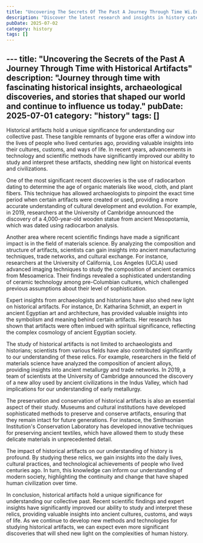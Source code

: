```yaml
---
title: "Uncovering The Secrets Of The Past A Journey Through Time Wi.En"
description: "Discover the latest research and insights in history category on MindVerse Daily."
pubDate: 2025-07-02
category: history
tags: []
---
```


﻿---
title: "Uncovering the Secrets of the Past A Journey Through Time with Historical Artifacts"
description: "Journey through time with fascinating historical insights, archaeological discoveries, and stories that shaped our world and continue to influence us today."
pubDate: 2025-07-01
category: "history"
tags: []
---

Historical artifacts hold a unique significance for understanding our collective past. These tangible remnants of bygone eras offer a window into the lives of people who lived centuries ago, providing valuable insights into their cultures, customs, and ways of life. In recent years, advancements in technology and scientific methods have significantly improved our ability to study and interpret these artifacts, shedding new light on historical events and civilizations.

One of the most significant recent discoveries is the use of radiocarbon dating to determine the age of organic materials like wood, cloth, and plant fibers. This technique has allowed archaeologists to pinpoint the exact time period when certain artifacts were created or used, providing a more accurate understanding of cultural development and evolution. For example, in 2019, researchers at the University of Cambridge announced the discovery of a 4,000-year-old wooden statue from ancient Mesopotamia, which was dated using radiocarbon analysis.

Another area where recent scientific findings have made a significant impact is in the field of materials science. By analyzing the composition and structure of artifacts, scientists can gain insights into ancient manufacturing techniques, trade networks, and cultural exchange. For instance, researchers at the University of California, Los Angeles (UCLA) used advanced imaging techniques to study the composition of ancient ceramics from Mesoamerica. Their findings revealed a sophisticated understanding of ceramic technology among pre-Columbian cultures, which challenged previous assumptions about their level of sophistication.

Expert insights from archaeologists and historians have also shed new light on historical artifacts. For instance, Dr. Katharina Schmidt, an expert in ancient Egyptian art and architecture, has provided valuable insights into the symbolism and meaning behind certain artifacts. Her research has shown that artifacts were often imbued with spiritual significance, reflecting the complex cosmology of ancient Egyptian society.

The study of historical artifacts is not limited to archaeologists and historians; scientists from various fields have also contributed significantly to our understanding of these relics. For example, researchers in the field of materials science have analyzed the composition of ancient alloys, providing insights into ancient metallurgy and trade networks. In 2019, a team of scientists at the University of Cambridge announced the discovery of a new alloy used by ancient civilizations in the Indus Valley, which had implications for our understanding of early metallurgy.

The preservation and conservation of historical artifacts is also an essential aspect of their study. Museums and cultural institutions have developed sophisticated methods to preserve and conserve artifacts, ensuring that they remain intact for future generations. For instance, the Smithsonian Institution's Conservation Laboratory has developed innovative techniques for preserving ancient textiles, which have allowed them to study these delicate materials in unprecedented detail.

The impact of historical artifacts on our understanding of history is profound. By studying these relics, we gain insights into the daily lives, cultural practices, and technological achievements of people who lived centuries ago. In turn, this knowledge can inform our understanding of modern society, highlighting the continuity and change that have shaped human civilization over time.

In conclusion, historical artifacts hold a unique significance for understanding our collective past. Recent scientific findings and expert insights have significantly improved our ability to study and interpret these relics, providing valuable insights into ancient cultures, customs, and ways of life. As we continue to develop new methods and technologies for studying historical artifacts, we can expect even more significant discoveries that will shed new light on the complexities of human history.
